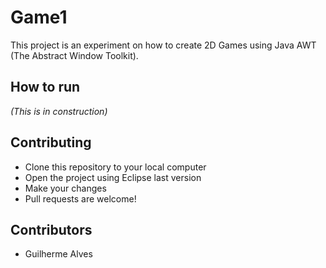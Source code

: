 # Game1

This project is an experiment on how to create 2D Games using Java AWT (The Abstract Window Toolkit).

## How to run

_(This is in construction)_

## Contributing

 - Clone this repository to your local computer
 - Open the project using Eclipse last version
 - Make your changes
 - Pull requests are welcome!

## Contributors

 - Guilherme Alves
